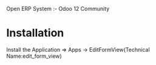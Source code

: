 Open ERP System :- Odoo 12 Community 

Installation 
============
Install the Application => Apps -> EditFormView(Technical Name:edit_form_view)